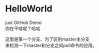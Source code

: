 # HelloWorld  

just GitHub Demo    
你在干啥呢？哈哈  

  
这里是第一个分支、为了区别master主分支  
来检测一下master和分支之间pull命令的应用。
